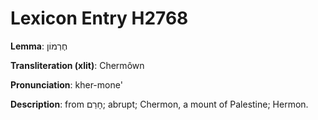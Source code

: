 # Lexicon Entry H2768

**Lemma**: חֶרְמוֹן

**Transliteration (xlit)**: Chermôwn

**Pronunciation**: kher-mone'

**Description**:
from חָרַם; abrupt; Chermon, a mount of Palestine; Hermon.
